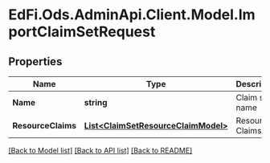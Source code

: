 # EdFi.Ods.AdminApi.Client.Model.ImportClaimSetRequest

## Properties

Name | Type | Description | Notes
------------ | ------------- | ------------- | -------------
**Name** | **string** | Claim set name | [optional] 
**ResourceClaims** | [**List&lt;ClaimSetResourceClaimModel&gt;**](ClaimSetResourceClaimModel.md) | Resource Claims | [optional] 

[[Back to Model list]](../../README.md#documentation-for-models) [[Back to API list]](../../README.md#documentation-for-api-endpoints) [[Back to README]](../../README.md)


